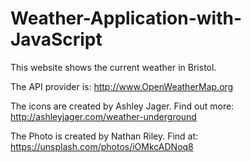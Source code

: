 # Weather-Application-with-JavaScript
This website shows the current weather in Bristol.

The API provider is: http://www.OpenWeatherMap.org

The icons are created by Ashley Jager. Find out more: http://ashleyjager.com/weather-underground

The Photo is created by Nathan Riley. Find at: https://unsplash.com/photos/iOMkcADNoq8 
